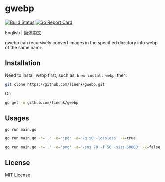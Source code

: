 # gwebp

[![Build Status](https://travis-ci.org/linehk/gwebp.svg?branch=master)](https://travis-ci.org/linehk/gwebp)
[![Go Report Card](https://goreportcard.com/badge/github.com/linehk/gwebp)](https://goreportcard.com/report/github.com/linehk/gwebp)

English | [简体中文](./README-zh_CN.md "简体中文")

gwebp can recursively convert images in the specified directory into webp of the same name.

## Installation

Need to install webp first, such as: `brew install webp`, then:

```bash
git clone https://github.com/linehk/gwebp.git
```

Or:

```bash
go get -u github.com/linehk/gwebp
```

## Usages

```bash
go run main.go
```

```bash
go run main.go -r='.' -e='jpg' -a='-q 50 -lossless' -k=true
```

```bash
go run main.go -r='.' -e='png' -a='-sns 70 -f 50 -size 60000' -k=false
```

## License

[MIT License](./LICENSE "MIT License")